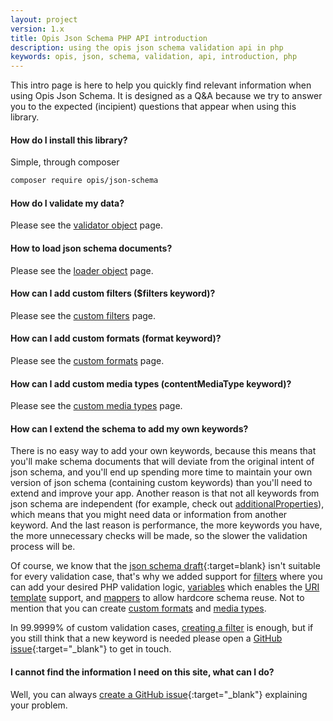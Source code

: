 ```yaml
---
layout: project
version: 1.x
title: Opis Json Schema PHP API introduction
description: using the opis json schema validation api in php
keywords: opis, json, schema, validation, api, introduction, php
---
```


This intro page is here to help you quickly find relevant information
when using Opis Json Schema. It is designed as a Q&A because we
try to answer you to the expected (incipient) questions that
 appear when using this library.
 
#### How do I install this library?

Simple, through composer

```bash
composer require opis/json-schema
```

#### How do I validate my data?

Please see the [validator object](php-validator.html) page.

#### How to load json schema documents?

Please see the [loader object](php-loader.html) page.

#### How can I add custom filters ($filters keyword)?

Please see the [custom filters](php-filter.html) page.

#### How can I add custom formats (format keyword)?

Please see the [custom formats](php-format.html) page.

#### How can I add custom media types (contentMediaType keyword)?

Please see the [custom media types](php-media-type.html) page.

#### How can I extend the schema to add my own keywords?

There is no easy way to add your own keywords, because
this means that you'll make schema documents that will deviate
from the original intent of json schema, and you'll end up
spending more time to maintain your own version of json schema
(containing custom keywords) than you'll need to extend and improve your app.
Another reason is that not all keywords from json schema are independent (for example, check out
[additionalProperties](object.html#additionalproperties)), which means that you might need data or information from
another keyword. 
And the last reason is performance, the more keywords you have, the more unnecessary checks will be
made, so the slower the validation process will be. 

Of course, we know that the [json schema
draft](http://json-schema.org/){:target=blank} isn't suitable for every validation case, that's why we added
support for [filters](filters.md) where you can add your desired PHP
validation logic, [variables](variables.html) which enables the [URI template](uri-template.html)
support, and [mappers](mappers.html) to allow hardcore schema reuse.
Not to mention that you can create [custom formats](php-format.html) and [media types](php-media-type.html).

In 99.9999% of custom validation cases, [creating a filter](php-filter.html) is enough,
but if you still think that a new keyword is needed please open a [GitHub issue](https://github.com/opis/json-schema/issues){:target="_blank"} to get in touch.
 
#### I cannot find the information I need on this site, what can I do?

Well, you can always [create a GitHub issue](https://github.com/opis/json-schema/issues){:target="_blank"} explaining your problem.

 